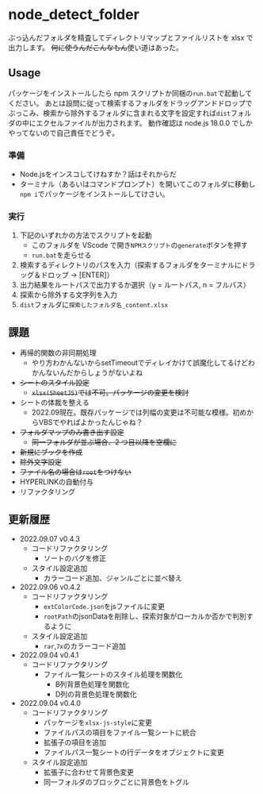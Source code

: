 # node_detect_folder

ぶっ込んだフォルダを精査してディレクトリマップとファイルリストを xlsx で出力します。
~~何に使うんだこんなもん~~使い道はあった。

## Usage

パッケージをインストールしたら npm スクリプトか同梱の`run.bat`で起動してください。
あとは設問に従って検索するフォルダをドラッグアンドドロップでぶっこみ、検索から除外するフォルダに含まれる文字を設定すれば`dist`フォルダの中にエクセルファイルが出力されます。
動作確認は node.js 18.0.0 でしかやってないので自己責任でどうぞ。

### 準備

- Node.jsをインスコしてけねすか？話はそれからだ
- ターミナル（あるいはコマンドプロンプト）を開いてこのフォルダに移動し`npm i`でパッケージをインストールしてけさい。

### 実行

1. 下記のいずれかの方法でスクリプトを起動
   - このフォルダを VScode で開き`NPMスクリプト`の`generate`ボタンを押す
   - `run.bat`を走らせる
2. 検索するディレクトリのパスを入力（探索するフォルダをターミナルにドラッグ＆ドロップ → [ENTER]）
3. 出力結果をルートパスで出力するか選択（y = ルートパス, n = フルパス）
4. 探索から除外する文字列を入力
5. `dist`フォルダに`探索したフォルダ名_content.xlsx`

## 課題

- 再帰的関数の非同期処理
  - やり方わかんないからsetTimeoutでディレイかけて誤魔化してるけどわかんないんだからしょうがないよね
- ~~シートのスタイル設定~~
  - ~~`xlsx(SheetJS)`では不可。パッケージの変更を検討~~
- シートの体裁を整える
  - 2022.09現在。既存パッケージでは列幅の変更は不可能な模様。初めからVBSでやればよかったんじゃね？
- ~~フォルダマップのみ書き出す設定~~
  - ~~同一フォルダが並ぶ場合、2 つ目以降を空欄に~~
- ~~新規にブックを作成~~
- ~~除外文字設定~~
- ~~ファイル名の場合は`root`をつけない~~
- HYPERLINKの自動付与
- リファクタリング

## 更新履歴

- 2022.09.07 v0.4.3
  - コードリファクタリング
    - ソートのバグを修正
  - スタイル設定追加
    - カラーコード追加、ジャンルごとに並べ替え
- 2022.09.06 v0.4.2
  - コードリファクタリング
    - `extColorCode.json`をjsファイルに変更
    - `rootPath`のjsonDataを削除し、探索対象がローカルか否かで判別するように
  - スタイル設定追加
    - `rar`,`7x`のカラーコード追加
- 2022.09.04 v0.4.1
  - コードリファクタリング
    - ファイル一覧シートのスタイル処理を関数化
      - B列背景色処理を関数化
      - D列の背景色処理を関数化
- 2022.09.04 v0.4.0
  - コードリファクタリング
    - パッケージを`xlsx-js-style`に変更
    - ファイルパスの項目をファイル一覧シートに統合
    - 拡張子の項目を追加
    - ファイルパス一覧シートの行データをオブジェクトに変更
  - スタイル設定追加
    - 拡張子に合わせて背景色変更
    - 同一フォルダのブロックごとに背景色をトグル
